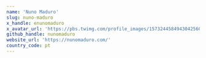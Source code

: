 ```yaml
---
name: 'Nuno Maduro'
slug: nuno-maduro
x_handle: enunomaduro
x_avatar_url: 'https://pbs.twimg.com/profile_images/1573244584943042560/9Mq8p_QH_200x200.jpg'
github_handle: nunomaduro
website_url: 'https://nunomaduro.com/'
country_code: pt
---
```

